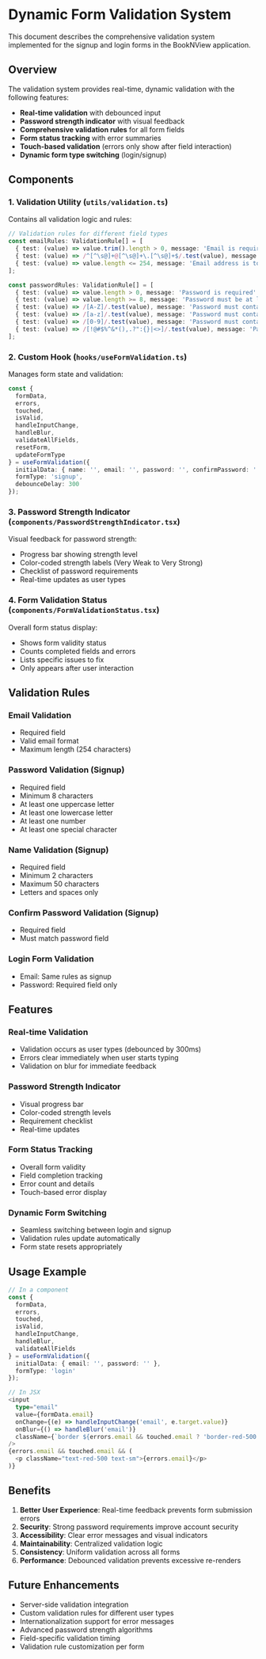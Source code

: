# Dynamic Form Validation System

This document describes the comprehensive validation system implemented for the signup and login forms in the BookNView application.

## Overview

The validation system provides real-time, dynamic validation with the following features:

- **Real-time validation** with debounced input
- **Password strength indicator** with visual feedback
- **Comprehensive validation rules** for all form fields
- **Form status tracking** with error summaries
- **Touch-based validation** (errors only show after field interaction)
- **Dynamic form type switching** (login/signup)

## Components

### 1. Validation Utility (`utils/validation.ts`)

Contains all validation logic and rules:

```typescript
// Validation rules for different field types
const emailRules: ValidationRule[] = [
  { test: (value) => value.trim().length > 0, message: 'Email is required' },
  { test: (value) => /^[^\s@]+@[^\s@]+\.[^\s@]+$/.test(value), message: 'Please enter a valid email address' },
  { test: (value) => value.length <= 254, message: 'Email address is too long' }
];

const passwordRules: ValidationRule[] = [
  { test: (value) => value.length > 0, message: 'Password is required' },
  { test: (value) => value.length >= 8, message: 'Password must be at least 8 characters long' },
  { test: (value) => /[A-Z]/.test(value), message: 'Password must contain at least one uppercase letter' },
  { test: (value) => /[a-z]/.test(value), message: 'Password must contain at least one lowercase letter' },
  { test: (value) => /[0-9]/.test(value), message: 'Password must contain at least one number' },
  { test: (value) => /[!@#$%^&*(),.?":{}|<>]/.test(value), message: 'Password must contain at least one special character' }
];
```

### 2. Custom Hook (`hooks/useFormValidation.ts`)

Manages form state and validation:

```typescript
const {
  formData,
  errors,
  touched,
  isValid,
  handleInputChange,
  handleBlur,
  validateAllFields,
  resetForm,
  updateFormType
} = useFormValidation({
  initialData: { name: '', email: '', password: '', confirmPassword: '' },
  formType: 'signup',
  debounceDelay: 300
});
```

### 3. Password Strength Indicator (`components/PasswordStrengthIndicator.tsx`)

Visual feedback for password strength:

- Progress bar showing strength level
- Color-coded strength labels (Very Weak to Very Strong)
- Checklist of password requirements
- Real-time updates as user types

### 4. Form Validation Status (`components/FormValidationStatus.tsx`)

Overall form status display:

- Shows form validity status
- Counts completed fields and errors
- Lists specific issues to fix
- Only appears after user interaction

## Validation Rules

### Email Validation
- Required field
- Valid email format
- Maximum length (254 characters)

### Password Validation (Signup)
- Required field
- Minimum 8 characters
- At least one uppercase letter
- At least one lowercase letter
- At least one number
- At least one special character

### Name Validation (Signup)
- Required field
- Minimum 2 characters
- Maximum 50 characters
- Letters and spaces only

### Confirm Password Validation (Signup)
- Required field
- Must match password field

### Login Form Validation
- Email: Same rules as signup
- Password: Required field only

## Features

### Real-time Validation
- Validation occurs as user types (debounced by 300ms)
- Errors clear immediately when user starts typing
- Validation on blur for immediate feedback

### Password Strength Indicator
- Visual progress bar
- Color-coded strength levels
- Requirement checklist
- Real-time updates

### Form Status Tracking
- Overall form validity
- Field completion tracking
- Error count and details
- Touch-based error display

### Dynamic Form Switching
- Seamless switching between login and signup
- Validation rules update automatically
- Form state resets appropriately

## Usage Example

```typescript
// In a component
const {
  formData,
  errors,
  touched,
  isValid,
  handleInputChange,
  handleBlur,
  validateAllFields
} = useFormValidation({
  initialData: { email: '', password: '' },
  formType: 'login'
});

// In JSX
<input
  type="email"
  value={formData.email}
  onChange={(e) => handleInputChange('email', e.target.value)}
  onBlur={() => handleBlur('email')}
  className={`border ${errors.email && touched.email ? 'border-red-500' : 'border-gray-300'}`}
/>
{errors.email && touched.email && (
  <p className="text-red-500 text-sm">{errors.email}</p>
)}
```

## Benefits

1. **Better User Experience**: Real-time feedback prevents form submission errors
2. **Security**: Strong password requirements improve account security
3. **Accessibility**: Clear error messages and visual indicators
4. **Maintainability**: Centralized validation logic
5. **Consistency**: Uniform validation across all forms
6. **Performance**: Debounced validation prevents excessive re-renders

## Future Enhancements

- Server-side validation integration
- Custom validation rules for different user types
- Internationalization support for error messages
- Advanced password strength algorithms
- Field-specific validation timing
- Validation rule customization per form 